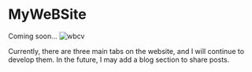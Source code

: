 # MyWeBSite
Coming soon...
![wbcv](https://user-images.githubusercontent.com/71084430/230946263-4b972ea9-ba77-4690-b294-bb9688e9cb2f.png)

Currently, there are three main tabs on the website, and I will continue to develop them. In the future, I may add a blog section to share posts.
